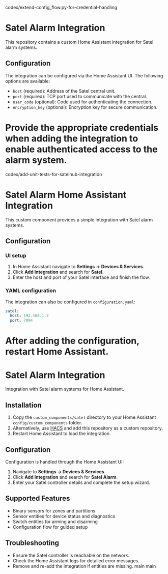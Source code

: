  codex/extend-config_flow.py-for-credential-handling
# Satel Alarm Integration

This repository contains a custom Home Assistant integration for Satel alarm systems.

## Configuration

The integration can be configured via the Home Assistant UI. The following options are available:

- `host` (required): Address of the Satel central unit.
- `port` (required): TCP port used to communicate with the central.
- `user_code` (optional): Code used for authenticating the connection.
- `encryption_key` (optional): Encryption key for secure communication.

Provide the appropriate credentials when adding the integration to enable authenticated access to the alarm system.
=======
 codex/add-unit-tests-for-satelhub-integration
# Satel Alarm Home Assistant Integration

This custom component provides a simple integration with Satel alarm systems.

## Configuration

### UI setup

1. In Home Assistant navigate to **Settings → Devices & Services**.
2. Click **Add Integration** and search for **Satel**.
3. Enter the host and port of your Satel interface and finish the flow.

### YAML configuration

The integration can also be configured in `configuration.yaml`:

```yaml
satel:
  host: 192.168.1.2
  port: 7094
```

After adding the configuration, restart Home Assistant.
=======
# Satel Alarm Integration

Integration with Satel alarm systems for Home Assistant.

## Installation

1. Copy the `custom_components/satel` directory to your Home Assistant `config/custom_components` folder.
2. Alternatively, use [HACS](https://hacs.xyz) and add this repository as a custom repository.
3. Restart Home Assistant to load the integration.

## Configuration

Configuration is handled through the Home Assistant UI:

1. Navigate to **Settings → Devices & Services**.
2. Click **Add Integration** and search for **Satel Alarm**.
3. Enter your Satel controller details and complete the setup wizard.

## Supported Features

- Binary sensors for zones and partitions
- Sensor entities for device status and diagnostics
- Switch entities for arming and disarming
- Configuration flow for guided setup

## Troubleshooting

- Ensure the Satel controller is reachable on the network.
- Check the Home Assistant logs for detailed error messages.
- Remove and re-add the integration if entities are missing.
 main
 main
